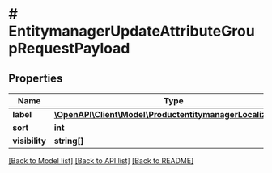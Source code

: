 # # EntitymanagerUpdateAttributeGroupRequestPayload


## Properties 


Name | Type | Description | Notes
------------ | ------------- | ------------- | -------------
**label**| [**\OpenAPI\Client\Model\ProductentitymanagerLocalizedText**](ProductentitymanagerLocalizedText.md) |   | [optional]
**sort**| **int** |   | [optional]
**visibility**| **string[]** |   | [optional]


[[Back to Model list]](../../README.md#models) [[Back to API list]](../../README.md#endpoints) [[Back to README]](../../README.md)


